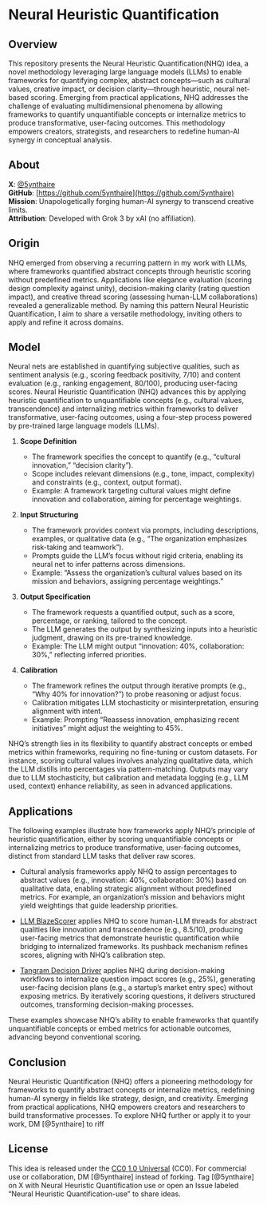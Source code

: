 # Neural Heuristic Quantification

## Overview
This repository presents the Neural Heuristic Quantification(NHQ) idea, a novel methodology leveraging large language models (LLMs) to enable frameworks for quantifying complex, abstract concepts—such as cultural values, creative impact, or decision clarity—through heuristic, neural net-based scoring<!--, as introduced in my article [link to be added]-->. Emerging from practical applications, NHQ addresses the challenge of evaluating multidimensional phenomena by allowing frameworks to quantify unquantifiable concepts or internalize metrics to produce transformative, user-facing outcomes. This methodology empowers creators, strategists, and researchers to redefine human-AI synergy in conceptual analysis.

## About

**X**: [@5ynthaire](https://x.com/5ynthaire)  
**GitHub**: [https://github.com/5ynthaire](https://github.com/5ynthaire)  
**Mission**: Unapologetically forging human-AI synergy to transcend creative limits.  
**Attribution**: Developed with Grok 3 by xAI (no affiliation).

## Origin

NHQ emerged from observing a recurring pattern in my work with LLMs, where frameworks quantified abstract concepts through heuristic scoring without predefined metrics. Applications like elegance evaluation (scoring design complexity against unity), decision-making clarity (rating question impact), and creative thread scoring (assessing human-LLM collaborations) revealed a generalizable method. By naming this pattern Neural Heuristic Quantification, I aim to share a versatile methodology, inviting others to apply and refine it across domains.

## Model

Neural nets are established in quantifying subjective qualities, such as sentiment analysis (e.g., scoring feedback positivity, 7/10) and content evaluation (e.g., ranking engagement, 80/100), producing user-facing scores. Neural Heuristic Quantification (NHQ) advances this by applying heuristic quantification to unquantifiable concepts (e.g., cultural values, transcendence) and internalizing metrics within frameworks to deliver transformative, user-facing outcomes, using a four-step process powered by pre-trained large language models (LLMs).

1. **Scope Definition**  
   - The framework specifies the concept to quantify (e.g., “cultural innovation,” “decision clarity”).  
   - Scope includes relevant dimensions (e.g., tone, impact, complexity) and constraints (e.g., context, output format).  
   - Example: A framework targeting cultural values might define innovation and collaboration, aiming for percentage weightings.

2. **Input Structuring**  
   - The framework provides context via prompts, including descriptions, examples, or qualitative data (e.g., “The organization emphasizes risk-taking and teamwork”).  
   - Prompts guide the LLM’s focus without rigid criteria, enabling its neural net to infer patterns across dimensions.  
   - Example: “Assess the organization’s cultural values based on its mission and behaviors, assigning percentage weightings.”

3. **Output Specification**  
   - The framework requests a quantified output, such as a score, percentage, or ranking, tailored to the concept.  
   - The LLM generates the output by synthesizing inputs into a heuristic judgment, drawing on its pre-trained knowledge.  
   - Example: The LLM might output “innovation: 40%, collaboration: 30%,” reflecting inferred priorities.

4. **Calibration**  
   - The framework refines the output through iterative prompts (e.g., “Why 40% for innovation?”) to probe reasoning or adjust focus.  
   - Calibration mitigates LLM stochasticity or misinterpretation, ensuring alignment with intent.  
   - Example: Prompting “Reassess innovation, emphasizing recent initiatives” might adjust the weighting to 45%.

NHQ’s strength lies in its flexibility to quantify abstract concepts or embed metrics within frameworks, requiring no fine-tuning or custom datasets. For instance, scoring cultural values involves analyzing qualitative data, which the LLM distills into percentages via pattern-matching. Outputs may vary due to LLM stochasticity, but calibration and metadata logging (e.g., LLM used, context) enhance reliability, as seen in advanced applications.

## Applications

The following examples illustrate how frameworks apply NHQ’s principle of heuristic quantification, either by scoring unquantifiable concepts or internalizing metrics to produce transformative, user-facing outcomes, distinct from standard LLM tasks that deliver raw scores.

- Cultural analysis frameworks apply NHQ to assign percentages to abstract values (e.g., innovation: 40%, collaboration: 30%) based on qualitative data, enabling strategic alignment without predefined metrics. For example, an organization’s mission and behaviors might yield weightings that guide leadership priorities.  

- [LLM BlazeScorer](https://github.com/5ynthaire/5YN-LLM-BlazeScorer) applies NHQ to score human-LLM threads for abstract qualities like innovation and transcendence (e.g., 8.5/10), producing user-facing metrics that demonstrate heuristic quantification while bridging to internalized frameworks. Its pushback mechanism refines scores, aligning with NHQ’s calibration step.  

- [Tangram Decision Driver](https://github.com/5ynthaire/5YN-TangramDecisionDriver-LLM-Enhancement) applies NHQ during decision-making workflows to internalize question impact scores (e.g., 25%), generating user-facing decision plans (e.g., a startup’s market entry spec) without exposing metrics. By iteratively scoring questions, it delivers structured outcomes, transforming decision-making processes.  

These examples showcase NHQ’s ability to enable frameworks that quantify unquantifiable concepts or embed metrics for actionable outcomes, advancing beyond conventional scoring.

## Conclusion

Neural Heuristic Quantification (NHQ) offers a pioneering methodology for frameworks to quantify abstract concepts or internalize metrics, redefining human-AI synergy in fields like strategy, design, and creativity. Emerging from practical applications, NHQ empowers creators and researchers to build transformative processes. To explore NHQ further or apply it to your work, DM [@5ynthaire] to riff

## License

This idea is released under the [CC0 1.0 Universal](LICENSE) (CC0).
For commercial use or collaboration, DM [@5ynthaire] instead of forking. Tag [@5ynthaire] on X with Neural Heuristic Quantification use or open an Issue labeled “Neural Heuristic Quantification-use” to share ideas.
